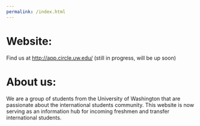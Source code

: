 ```yaml
---
permalink: /index.html
---
```


# Website:
Find us at http://app.circle.uw.edu/ (still in progress, will be up soon)

# About us:
We are a group of students from the University of Washington that are passionate about the international students community. This website is now serving as an information hub for incoming freshmen and transfer international students.
